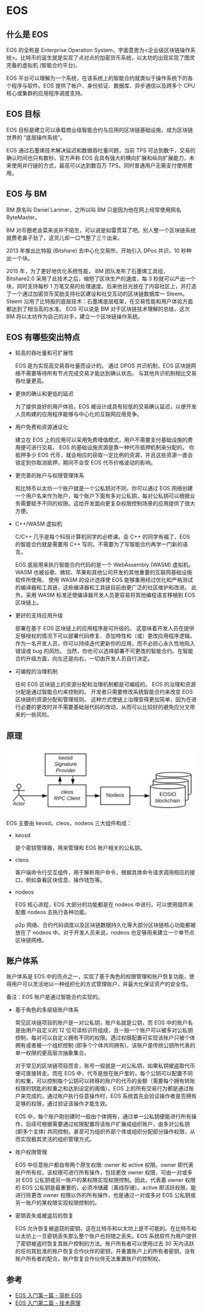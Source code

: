 # EOS
## 什么是 EOS
EOS 的全称是 Enterprise Operation System，字面意思为<企业级区块链操作系统>。比特币的诞生就是实现了点对点的加密货币系统，以太坊的出现实现了图灵完备的虚拟机 (智能合约平台)。 

EOS 平台可以理解为一个系统，在该系统上的智能合约就类似于操作系统下的各个程序与软件。EOS 提供了帐户、身份验证、数据库、异步通信以及跨多个 CPU 核心或集群的应用程序调度支持。
## EOS 目标
EOS 目标是建立可以承载商业级智能合约与应用的区块链基础设施，成为区块链世界的 “底层操作系统”。

EOS 通过石墨烯技术解决延迟和数据吞吐量问题，当前 TPS 可达到数千，交易的确认时间也只有数秒。官方声称 EOS 会具有强大的横向扩展和纵向扩展能力，未来使用并行链的方式，最高可以达到数百万 TPS。同时普通用户无需支付使用费用。
## EOS 与 BM
BM 原名叫 Daniel Larimer，之所以叫 BM 只是因为他在网上经常使用网名 ByteMaster。

BM 对币圈老韭菜来说并不陌生，可以说是如雷贯耳了吧。别人整一个区块链系统就费老鼻子劲了，这货儿却一口气整了三个出来。

2013 年推出比特股 (Bitshare) 去中心化交易所，开始引入 DPos 共识，10 秒种出一个块。

2015 年，为了更好地优化系统性能， BM 团队发布了石墨烯工具组， Bitshare2.0 采用了此技术之后，缩短了区块生产的速度，每 3 秒就可以产出一个块，同时支持每秒 1 万笔交易的处理速度。后来他目光放在了内容社区上，并打造了一个通过加密货币奖励支持社区建设和社交互动的区块链数据库一 Steem。 Steem 沿用了比特股的底层技术：石墨烯底层框架，在交易性能和用户体验方面都达到了相当高的水准。 EOS 可以说是 BM 对于区块链技术理解的总结，这次 BM 将以太坊作为自己的对手，建立一个区块链操作系统。

## EOS 有哪些突出特点
- 较高的吞吐量和可扩展性

	EOS 是为实现高交易吞吐量而设计的。 通过 DPOS 共识机制，EOS 区块链网络不需要等待所有节点完成交易才能达到确认状态。 与其他共识机制相比交易吞吐量更高。
- 更快的确认和更低的延迟

	为了提供良好的用户体验，EOS 被设计成具有较低的交易确认延迟，以便开发人员构建的应用程序能够与中心化的互联网应用竞争。
- 用户免费和资源通证化

	建立在 EOS 上的应用可以采用免费增值模式，用户不需要支付基础设施的费用便可进行交易。 EOS 的基础设施资源是靠一种代币抵押机制来分配的。 你抵押多少 EOS 代币，就会相应的获取一定比例的资源，并且这些资源一直会锁定到你取消抵押，期间不会受 EOS 代币价格波动的影响。
- 更完善的账户与权限管理体系

	和比特币以太坊一个账户就是一个公私钥对不同，你可以通过 EOS 网络创建一个用户名来作为账户，每个账户下面有多对公私钥，每对公私钥可以根据业务需要赋予不同的权限。这给开发面向更复杂权限控制场景的应用提供了很大方便。
- C++/WASM 虚拟机

	C/C++ 几乎是每个科班计算机同学的必修课。会 C++ 的同学有福了，EOS 的智能合约就是需要用 C++ 写的，不需要为了写智能合约再学一门新的语言。

	EOS 底层用来执行智能合约代码的是一个 WebAssembly (WASM) 虚拟机。 WASM 也被谷歌、微软、苹果和其他公司开发的其他重要的互联网基础设施软件所使用。 使用 WASM 的设计选择使 EOS 能够重用经过优化和严格测试的编译器和工具链，这些编译器和工具链目前由更广泛的社区维护和改进。 此外，采用 WASM 标准还使编译器开发人员更容易将其他编程语言移植到 EOS 区块链上。
- 更好的支持应用升级

	部署在基于 EOS 区块链上的应用程序是可升级的。 这意味着开发人员在提供足够授权的情况下可以部署代码修复、添加特性和（或）更改应用程序逻辑。 作为一名开发人员，你可以持续迭代更新你的应用，而不必担心永久性地陷入错误或 bug 的风险。 当然，你也可以选择部署不可更改的智能合约。在智能合约升级方面，向左还是向右，一切由开发人员自行决定。
- 可编程的治理机制

	任何 EOS 区块链上的资源分配和治理机制都是可编程的。 EOS 的治理和资源分配是通过智能合约来控制的。 开发者只需要修改系统智能合约来改变 EOS 区块链的资源分配和管理规则。 这种方式使链上治理变得更加简单，因为在进行必要的更改时并不需要基础层代码的改动，从而可以比较好的避免应分叉带来的一些风险。
	
## 原理
![](./pic/eos-1.png)

EOS 主要由 keosd，cleos，nodeos 三大组件构成：

- keosd

	是个密钥管理器，用来管理和 EOS 账户相关的公私钥。
- cleos

	客户端命令行交互组件，用于解析用户命令，根据具体命令请求调用相应的接口，例如查看区块信息、操作钱包等。
- nodeos

	 EOS 核心进程，EOS 大部分的功能都是在 nodeos 中进行。可以使用插件来配置 nodeos 去执行各种功能。
	 
	 p2p 网络、合约代码调度以及区块链数据持久化等大部分区块链核心功能都被放在了 nodeos 中。对于开发人员来说，nodeos 也足够用来建立一个单节点区块链网络。
	 
## 账户体系
账户体系是 EOS 中的亮点之一，实现了基于角色的权限管理和账户恢复功能，使得用户可以灵活地以一种组织化的方式管理账户，并最大化保证资产的安全性。

备注：EOS 账户是通过智能合约实现的。

- 基于角色的多层级账户体系

	常见区块链项目的账户是一对公私钥，账户名就是公钥，而 EOS 中的账户名是由用户自定义的 12 位可读标识符组成，且一般一个账户可以被多对公私钥控制，每对可以自定义拥有不同的权限。遇过权限配置可实现该账户只被个体拥有或者被一个组织控制 (即多个个体共同拥有)，该账户是传统公钥所代表的单一权限的更高层次抽象集合。
	
	对于常见的区块链项目而言，账号一般就是一对公私钥，如果私钥被盗取代币便可直接转走。而在 EOS 中，代币是放在账户里的，每个公钥可以配置不同的权重，可以控制每个公钥可以转移的账户的代币的金额（需要每个拥有转账权限的钥匙的权重之和达到设定的阁值）。EOS 上的所有交易行为都是通过账户来完成的，通过账户执行任意操作时，EOS 系统首先会验证操作者是否拥有足够的权限，通过验证该操作才能生效。

	EOS 中，每个账户刚创建时一般由个体拥有，通过单一公私钥便能进行所有操作，后续可根据需要通过权限配置将该账户扩展成组织账户，由多对公私钥 (即多个主体) 共同控制，甚至可为组织外部个体或组织分配部分操作权限，从而实现极其灵活的组织管理方式。
- 账户权限管理
	
	EOS 中任意账户都自带两个原生权限: owner 和 active 权限。owner 即代表账户所有权，该权限可进行所有操作，包括更改 owner 权限，可由一对或多对 EOS 公私钥或另一账户的某权限实现权限控制。因此，代表着 owner 权限的 EOS 公私钥是最重要的，必须冷储藏（离线存储）。active 即活跃权限，能进行除更改 owner 权限以外的所有操作，也是通过一对或多对 EOS 公私钥或另一账户的某权限实现权限控制的。

- 密钥丢失或被盗后的恢复

	EOS 允许恢复被盗窃的密钥，这在比特币和以太坊上是不可能的。在比特币和以太坊上一旦密钥丢失那么整个账户也将随之丢失。EOS 系统软件为用户提供了密钥被盗时恢复其账户控制的方法。账户所有者可以使用过去 30 天内活跃的任何其批准的账户恢复合作伙伴的密钥，并重置账户上的所有者密钥。没有账户所有者的配合，账户恢复合作伙伴无法重置账户的控制权。

## 参考
- [EOS 入门第一篇 - 简析 EOS](https://learnblockchain.cn/2019/05/24/eos-dev-intro/)
- [EOS 入门第二篇 - 技术原理](https://learnblockchain.cn/2019/05/27/eos-dev-principle/)	
